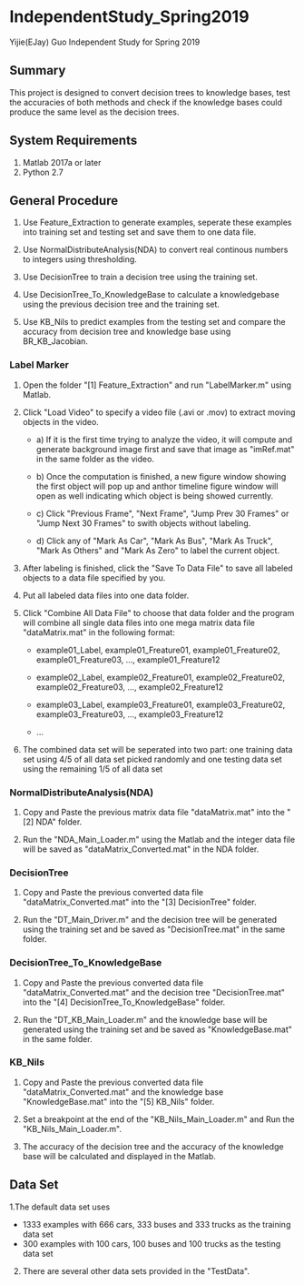 # IndependentStudy_Spring2019
Yijie(EJay) Guo Independent Study for Spring 2019

## Summary
This project is designed to convert decision trees to knowledge bases, test the accuracies of both methods and check if the knowledge bases could produce the same level as the decision trees.

## System Requirements
1. Matlab 2017a or later
2. Python 2.7

## General Procedure

1. Use Feature_Extraction to generate examples, seperate these examples into training set and testing set and save them to one data file.

2. Use NormalDistributeAnalysis(NDA) to convert real continous numbers to integers using thresholding.

3. Use DecisionTree to train a decision tree using the training set.

4. Use DecisionTree_To_KnowledgeBase to calculate a knowledgebase using the previous decision tree and the training set.

5. Use KB_Nils to predict examples from the testing set and compare the accuracy from decision tree and knowledge base using BR_KB_Jacobian.

### Label Marker
1. Open the folder "[1] Feature_Extraction" and run "LabelMarker.m" using Matlab.

2. Click "Load Video" to specify a video file (.avi or .mov) to extract moving objects in the video.

    - a) If it is the first time trying to analyze the video, it will compute and generate background image first and save that image as 
    "imRef.mat" in the same folder as the video.
    
    - b) Once the computation is finished, a new figure window showing the first object will pop up and anthor timeline figure window will
    open as well indicating which object is being showed currently.
    
    - c) Click "Previous Frame", "Next Frame", "Jump Prev 30 Frames" or "Jump Next 30 Frames" to swith objects without labeling.
    
    - d) Click any of "Mark As Car", "Mark As Bus", "Mark As Truck", "Mark As Others" and "Mark As Zero" to label the current object.
    
3. After labeling is finished, click the "Save To Data File" to save all labeled objects to a data file specified by you.

4. Put all labeled data files into one data folder.

5. Click "Combine All Data File" to choose that data folder and the program will combine all single data files into one mega matrix data file "dataMatrix.mat" in the following format:

    - example01_Label, example01_Freature01, example01_Freature02, example01_Freature03, ..., example01_Freature12 
    
    - example02_Label, example02_Freature01, example02_Freature02, example02_Freature03, ..., example02_Freature12 
    
    - example03_Label, example03_Freature01, example03_Freature02, example03_Freature03, ..., example03_Freature12
    
    - ...

6. The combined data set will be seperated into two part: one training data set using 4/5 of all data set picked randomly and one testing data set using the remaining 1/5 of all data set
    
### NormalDistributeAnalysis(NDA)
1. Copy and Paste the previous matrix data file "dataMatrix.mat" into the "[2] NDA" folder.

2. Run the "NDA_Main_Loader.m" using the Matlab and the integer data file will be saved as "dataMatrix_Converted.mat" in the NDA folder.

### DecisionTree
1. Copy and Paste the previous converted data file "dataMatrix_Converted.mat" into the "[3] DecisionTree" folder.

2. Run the "DT_Main_Driver.m" and the decision tree will be generated using the training set and be saved as "DecisionTree.mat" in the same folder.

### DecisionTree_To_KnowledgeBase
1. Copy and Paste the previous converted data file "dataMatrix_Converted.mat" and the decision tree "DecisionTree.mat" into the "[4] DecisionTree_To_KnowledgeBase" folder.

2. Run the "DT_KB_Main_Loader.m" and the knowledge base will be generated using the training set and be saved as "KnowledgeBase.mat" in the same folder.

### KB_Nils
1. Copy and Paste the previous converted data file "dataMatrix_Converted.mat" and the knowledge base "KnowledgeBase.mat" into the "[5] KB_Nils" folder.

2. Set a breakpoint at the end of the "KB_Nils_Main_Loader.m" and Run the "KB_Nils_Main_Loader.m". 

3. The accuracy of the decision tree and the accuracy of the knowledge base will be calculated and displayed in the Matlab.

## Data Set

1.The default data set uses 
- 1333 examples with 666 cars, 333 buses and 333 trucks as the training data set
- 300 examples with 100 cars, 100 buses and 100 trucks as the testing data set

2. There are several other data sets provided in the "TestData".
